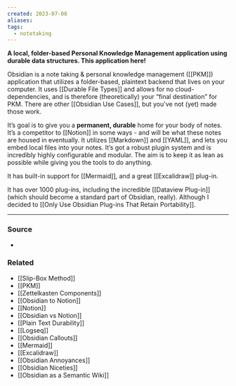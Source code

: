 ```yaml
---
created: 2023-07-08
aliases: 
tags:
  - notetaking
---
```

**A local, folder-based Personal Knowledge Management application using durable data structures. This application here!**

Obsidian is a note taking & personal knowledge management ([[PKM]]) application that utilizes a folder-based, plaintext backend that lives on your computer. It uses [[Durable File Types]] and allows for no cloud-dependencies, and is therefore (theoretically) your “final destination” for PKM. There are other [[Obsidian Use Cases]], but you've not (yet) made those work.

It’s goal is to give you a **permanent, durable** home for your body of notes. It’s a competitor to [[Notion]] in some ways - and will be what these notes are housed in eventually. It utilizes [[Markdown]] and [[YAML]], and lets you embed local files into your notes. It’s got a robust plugin system and is incredibly highly configurable and modular. The aim is to keep it as lean as possible while giving you the tools to do anything. 

It has built-in support for [[Mermaid]], and a great [[Excalidraw]] plug-in. 

It has over 1000 plug-ins, including the incredible [[Dataview Plug-in]] (which should become a standard part of Obsidian, really). Although I decided to [[Only Use Obsidian Plug-ins That Retain Portability]]. 

---

### Source
- 

### Related
- [[Slip-Box Method]]
- [[PKM]]
- [[Zettelkasten Components]]
- [[Obsidian to Notion]] 
- [[Notion]] 
- [[Obsidian vs Notion]] 
- [[Plain Text Durability]] 
- [[Logseq]]
- [[Obsidian Callouts]]
- [[Mermaid]]
- [[Excalidraw]]
- [[Obsidian Annoyances]]
- [[Obsidian Niceties]]
- [[Obsidian as a Semantic Wiki]]